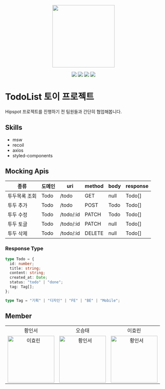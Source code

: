 <p align="center"><img width='200px' src="https://user-images.githubusercontent.com/24623403/193721398-c6bb6f0d-859e-4601-9057-f063bfbb82f5.png"></p>
<p align='center'>
  <img src='https://img.shields.io/github/package-json/v/Endless-Creation-32nd/hipSpot-toyproject-frontend'>
  <a href="https://github.com/Endless-Creation-32nd/hipSpot-toyproject-frontend/issues"><img src='https://img.shields.io/github/issues/Endless-Creation-32nd/hipSpot-toyproject-frontend'></a>
 <a href="https://github.com/Endless-Creation-32nd/hipSpot-toyproject-frontend/graphs/contributors"><img src='https://img.shields.io/github/contributors/Endless-Creation-32nd/hipSpot-toyproject-frontend'></a>
 <a href='https://github.com/Endless-Creation-32nd/hipSpot-toyproject-frontend/blob/main/LICENSE'><img src='https://img.shields.io/github/license/Endless-Creation-32nd/hipSpot-toyproject-frontend'></a>
</p>

# TodoList 토이 프로젝트

Hipspot 프로젝트를 진행하기 전 팀원들과 간단히 협업해봅니다.

## Skills

- msw
- recoil
- axios
- styled-components

## Mocking Apis

| 종류          | 도메인 | uri       | method | body | response |
| ------------- | ------ | --------- | ------ | ---- | -------- |
| 투두목록 조회 | Todo   | /todo     | GET    | null | Todo[]   |
| 투두 추가     | Todo   | /todo     | POST   | Todo | Todo[]   |
| 투두 수정     | Todo   | /todo/:id | PATCH  | Todo | Todo[]   |
| 투두 토글     | Todo   | /todo/:id | PATCH  | null | Todo[]   |
| 투두 삭제     | Todo   | /todo/:id | DELETE | null | Todo[]   |

### Response Type

```ts
type Todo = {
  id: number;
  title: string;
  content: string;
  created_at: Date;
  status: "todo" | "done";
  tag: Tag[];
};

type Tag = "기획" | "디자인" | "FE" | "BE" | "Mobile";
```

## Member
<table>
  <tr align="center">
    <td>황인서</td>
    <td>오승태</td>
    <td>이효린</td>
  </tr>
  <tr>
     <td align="center">
        <a href="https://github.com/sjsjsj1246"><img src="https://avatars.githubusercontent.com/u/24623403?v=4" width="150px" alt="이효린"/><br /></a>
     </td>
     <td align="center">
        <a href="https://github.com/yeoularu"><img src="https://avatars.githubusercontent.com/u/69510981?v=4" width="150px" alt="황인서"/><br /></a>
     </td>
     <td align="center">
        <a href="https://github.com/hyorish03"><img src="https://avatars.githubusercontent.com/u/108210492?v=4" width="150px" alt="황인서"/><br /></a>
     </td>
  <tr>
</table>

